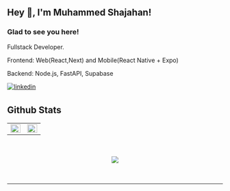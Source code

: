 ## Hey 👋, I'm Muhammed Shajahan!  
  



### Glad to see you here!  
Fullstack Developer. 

Frontend:
Web(React,Next) and Mobile(React Native + Expo)

Backend:
Node.js, FastAPI, Supabase

<a href="https://linkedin.com/in/muhammed-shajahan-796335222" target="_blank">
<img src=https://img.shields.io/badge/linkedin-%231E77B5.svg?&style=for-the-badge&logo=linkedin&logoColor=white alt=linkedin style="margin-bottom: 5px;" />
</a>  
  
<br/>  

## Github Stats  
<table><tr><td valign="top" width="50%">

<img src="https://github-readme-stats.vercel.app/api?username=Mindless-Magnet&show_icons=true&count_private=true&hide_border=true" align="left" style="width: 100%" />

</td><td valign="top" width="50%">

<div align="center"><img src="https://github-readme-stats.vercel.app/api/top-langs/?username=Mindless-Magnet&hide_border=true&layout=compact" align="center" style="width: 100%" /></div>

</td></tr></table>  

<br/>  

  

<br/>  

<div align="center">
<img src="https://komarev.com/ghpvc/?username=Mindless-Magnet&&style=flat-square" align="center" />
</div>  
  

<br/>  


<br />

----
